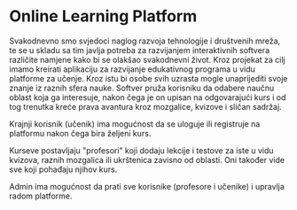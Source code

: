# Online Learning Platform

Svakodnevno smo svjedoci naglog razvoja tehnologije i društvenih mreža, te se u skladu sa tim javlja potreba za razvijanjem interaktivnih softvera različite namjene kako bi se olakšao svakodnevni život. Kroz projekat za cilj imamo kreirati aplikaciju za razvijanje edukativnog programa u vidu platforme za učenje. Kroz istu bi osobe svih uzrasta mogle unaprijediti svoje znanje iz raznih sfera nauke. Softver pruža korisniku da odabere naučnu oblast koja ga interesuje, nakon čega je on upisan na odgovarajući kurs i od tog trenutka kreće prava avantura kroz mozgalice, kvizove i sličan sadržaj.

Krajnji korisnik (učenik) ima mogućnost da se uloguje ili registruje na platformu nakon čega bira željeni kurs.

Kurseve postavljaju "profesori" koji dodaju lekcije i testove za iste u vidu kvizova, raznih mozgalica ili ukrštenica zavisno od oblasti.
Oni također vide sve koji pohađaju njihov kurs.

Admin ima mogućnost da prati sve korisnike (profesore i učenike) i upravlja radom platforme.
